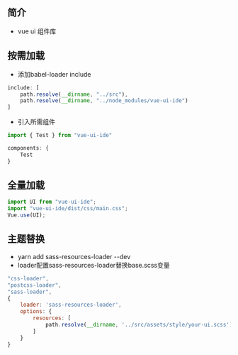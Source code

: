 ## 简介

- vue ui 组件库

## 按需加载

- 添加babel-loader include

```js
include: [
    path.resolve(__dirname, "../src"),
    path.resolve(__dirname, "../node_modules/vue-ui-ide")
]
```

- 引入所需组件

```js
import { Test } from "vue-ui-ide"

components: {
    Test
}
```

## 全量加载

```js
import UI from "vue-ui-ide";
import "vue-ui-ide/dist/css/main.css";
Vue.use(UI);
```

## 主题替换

- yarn add sass-resources-loader --dev
- loader配置sass-resources-loader替换base.scss变量

```js
"css-loader",
"postcss-loader",
"sass-loader",
{
    loader: 'sass-resources-loader',
    options: {
        resources: [
            path.resolve(__dirname, '../src/assets/style/your-ui.scss')
        ]
    }
}
```
